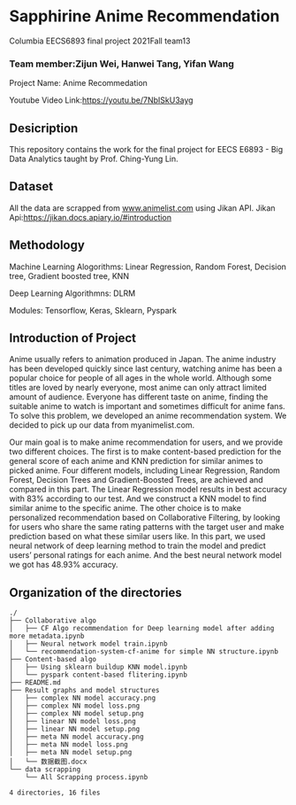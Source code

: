 # Sapphirine Anime Recommendation
Columbia EECS6893 final project 2021Fall team13

### Team member:Zijun Wei, Hanwei Tang, Yifan Wang

Project Name: Anime Recommedation

Youtube Video Link:https://youtu.be/7NbISkU3ayg

## Desicription
This repository contains the work for the final project for EECS E6893 - Big Data Analytics taught by Prof. Ching-Yung Lin.

## Dataset
All the data are scrapped from www.animelist.com using Jikan API.
Jikan Api:https://jikan.docs.apiary.io/#introduction

## Methodology
Machine Learning Alogorithms: Linear Regression, Random Forest, Decision tree, Gradient boosted tree, KNN

Deep Learning Algorithmns: DLRM

Modules: Tensorflow, Keras, Sklearn, Pyspark

## Introduction of Project

Anime usually refers to animation produced in Japan. The anime industry has been developed quickly since last century, watching anime has been a popular choice for people of all ages in the whole world. Although some titles are loved by nearly everyone, most anime can only attract limited amount of audience. Everyone has different taste on anime, finding the suitable anime to watch is important and sometimes difficult for anime fans. To solve this problem, we developed an anime recommendation system. We decided to pick up our data from myanimelist.com.

Our main goal is to make anime recommendation for users, and we provide two different choices. The first is to make content-based prediction for the general score of each anime and KNN prediction for similar animes to picked anime. Four different models, including Linear Regression, Random Forest, Decision Trees and Gradient-Boosted Trees, are achieved and compared in this part. The Linear Regression model results in best accuracy with 83% according to our test. And we construct a KNN model to find similar anime to the specific anime. The other choice is to make personalized recommendation based on Collaborative Filtering, by looking for users who share the same rating patterns with the target user and make prediction based on what these similar users like. In this part, we used neural network of deep learning method to train the model and predict users’ personal ratings for each anime. And the best neural network model we got has 48.93% accuracy.


## Organization of the directories
```
./
├── Collaborative algo
│   ├── CF Algo recommendation for Deep learning model after adding more metadata.ipynb
│   ├── Neural network model train.ipynb
│   └── recommendation-system-cf-anime for simple NN structure.ipynb
├── Content-based algo
│   ├── Using sklearn buildup KNN model.ipynb
│   └── pyspark content-based flitering.ipynb
├── README.md
├── Result graphs and model structures
│   ├── complex NN model accuracy.png
│   ├── complex NN model loss.png
│   ├── complex NN model setup.png
│   ├── linear NN model loss.png
│   ├── linear NN model setup.png
│   ├── meta NN model accuracy.png
│   ├── meta NN model loss.png
│   ├── meta NN model setup.png
│   └── 数据截图.docx
└── data scrapping
    └── All Scrapping process.ipynb

4 directories, 16 files
```
